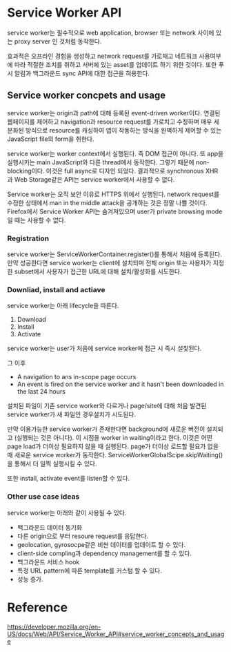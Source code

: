 # Service Worker API

service worker는 필수적으로 web application, browser 또는 network 사이에 있는 proxy server 인 것처럼 동작한다.

효과적은 오프라인 경험을 생성하고 network request를 가로채고 네트워크 사용여부에 따라 적절한 조치를 취하고 서버에 있는 asset를 업데이트 하기 위한 것이다. 또한 푸시 알림과 백그라운드 sync API에 대한 접근을 혀용한다.

## Service worker concpets and usage
service worker는 origin과 path에 대해 등록된 event-driven worker이다. 연결된 웹페이지를 제어하고 navigation과 resource request를 가로치고 수정하며 매우 세분화된 방식으로 resource를 캐싱하여 앱이 작동하는 방식을 완벽하게 제어할 수 있는 JavaScript file의 form을 취한다.

service worker는 worker context에서 실행된다. 즉 DOM 접근이 아니다. 또 app을 실행시키는 main JavaScript와 다른 thread에서 동작한다. 그렇기 때문에 non-blocking이다. 이것은 full async로 디자인 되었다. 결과적으로 synchronous XHR 과 Web Storage같은 API는 service worker에서 사용할 수 없다.

Service worker는 오직 보안 이유로 HTTPS 위에서 실행된다. network request를 수정한 상태에서 man in the middle attack을 공개하는 것은 정말 나쁠 것이다. Firefox에서  Service Worker API는 숨겨져있으며 user가 private browsing mode일 때는 사용할 수 없다.

### Registration
service worker는 ServiceWorkerContainer.register()를 통해서 처음에 등록된다. 만약 성공한다면 service worker는 client에 설치되며 전체 origin 또는 사용자가 지정한 subset에서 사용자가 접근한 URL에 대해 설치/활성화를 시도한다.

### Downliad, install and actiave
service worker는 아래 lifecycle을 따른다.
1. Download
2. Install
3. Activate

service worker는 user가 처음에 service worker에 접근 시 즉시 설칯된다.

그 이후 
- A navigation to ans in-scope page occurs
- An event is fired on the service worker and it hasn't been downloaded in the last 24 hours

설치된 파일이 기존 service worker와 다르거나 page/site에 대해 처음 발견된 service worker가 새 파일인 경우설치가 시도된다.

만약 이용가능한 service worker가 존재한다면 background에 새로운 버전이 설치되고 (실행되는 것은 아니다). 이 시점을 worker in waiting이라고 한다. 이것은 어떤 page load가 더이상 필요하지 않을 때 실행된다. page가 더이상 로드할 필요가 없을 때 새로운 service worker가 동작한다. ServiceWorkerGlobalScipe.skipWaiting()을 통해서 더 일찍 실행시킬 수 있다.

또한 install, activate event를 listen할 수 있다.

### Other use case ideas
service worker는 아래와 같이 사용될 수 있다.
- 백그라운드 데이터 동기화
- 다른 origin으로 부터 resoure request를 응답한다.
- geolocation, gyrosocpe같은 비싼 데이터를 업데이트 할 수 있다.
- client-side compling과 dependency management를 할 수 있다.
- 백그라운드 서비스 hook
- 특정 URL pattern에 따른 template를 커스텀 할 수 있다.
- 성능 증가.

# Reference
https://developer.mozilla.org/en-US/docs/Web/API/Service_Worker_API#service_worker_concepts_and_usage